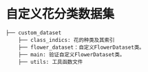 # 自定义花分类数据集
    ├── custom_dataset
        ├── class_indics: 花的种类及其索引
        ├── flower_dataset：自定义FlowerDataset类。
        ├── main: 验证自定义FlowerDataset类。
        ├── utils: 工具函数文件
